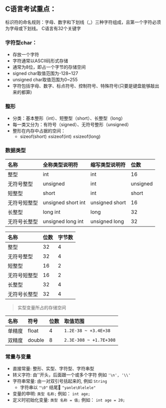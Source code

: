 ## C语言考试重点：

标识符的命名规则：字母、数字和下划线（_）三种字符组成，且第一个字符必须为字母或下划线。
C语言有32个关键字

### 字符型char：
- 存放一个字符
- 字符通常以ASCII码形式存储
- 通常为8位，即占一个字节的存储空间
- signed char取值范围为-128~127
- unsigned char取值范围为0~255
- 字符包括字母、数字、标点符号、控制符号、特殊符号(只要是键盘能够敲出来的都算)

### 整形
- 分类：基本整形（int）、短整型（short）、长整型（long）
- 每一类又分为：有符号（signed）、无符号整形（unsigned）
- 整形在内存中占据的空间： 
  - sizeof(short) ≤sizeof(int) ≤sizeof(long)
  
### 数据类型

名称 |	全称类型说明符 |	缩写类型说明符 |	位数
:- |:- |:- |:-
整型 |	int |	int |	16 
无符号整型|	unsigned| int	|unsigned|	16
短整型|	short |int	|short|	16
无符号短整型|	unsigned short int|	unsigned short|	16
长整型|	long int|	long|	32
无符号长整型|	unsigned long int	|unsigned long	|32

名称|	位数	|字节数
:- |:- |:- 
整型|	32|	4
无符号整型	|32|	4
短整型|	16|	2
无符号短整型	|16	|2
长整型	|32|	4
无符号长整型	|32|	4

> 实型变量所占的存储空间

名称|	符号|	位数|	取值范围
:- |:- |:- |:-
单精度|	float|	4|	`1.2E-38 ~ +3.4E+38`
双精度|	double|	8	| `2.3E-308 ~ +1.7E+308`

### 常量与变量
- 直接常量: 整形、实型、字符型、字符串型
- 转义字符: 由'\'开头，后面跟一个或多个字符 例如 `'\n', '\\'`
- 字符串常量: 由一对双引号括起来的, 例如 `String`
  - 字符串以 `"\0"` 结尾 `"yanle\0lelele"`
- 变量的申明: `类型 名称;` 例如： `int age;`
- 定义时初始化变量: `类型 名称 = 值;` 例如： `int age = 20;`
